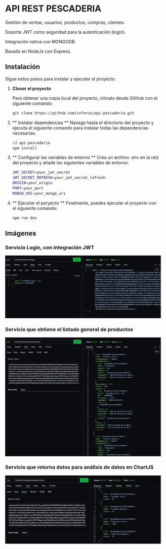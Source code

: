 # API REST PESCADERIA

Gestión de ventas, usuarios, productos, compras, clientes. 

Soporte JWT como seguridad para la autenticación (login).

Integración nativa con MONGODB.

Basado en NodeJs con Express.

## Instalación

Sigue estos pasos para instalar y ejecutar el proyecto:

1. **Clonar el proyecto**

    Para obtener una copia local del proyecto, clónalo desde GitHub con el siguiente comando:

    ```bash
    git clone https://github.com/inforux/api-pescaderia.git


2. ** Instalar dependencias **
    Navega hasta el directorio del proyecto y ejecuta el siguiente comando para instalar todas las dependencias necesarias: 

    ```bash
    cd api-pescaderia
    npm install


3. ** Configurar las variables de entorno  **
    Crea un archivo .env en la raíz del proyecto y añade las siguientes variables de entorno:

    ```bash
    JWT_SECRET=your_jwt_secret
    JWT_SECRET_REFRESH=your_jwt_secret_refresh
    ORIGIN=your_origin
    PORT=your_port
    MONGO_URI=your_mongo_uri


4. ** Ejecutar el poryecto **
    Finalmente, puedes ejecutar el proyecto con el siguiente comando: 

    ```bash
    npm run dev


## Imágenes

### Servicio Login, con integración JWT
![Servicio Login](/src/images/login.jpg)

### Servicio que obtiene el listado general de productos
![Listado de Productos](/src/images/listProductos.jpg)

### Servicio que retorna datos para análisis de datos en ChartJS
![Reportes](/src/images/reportes.jpg)